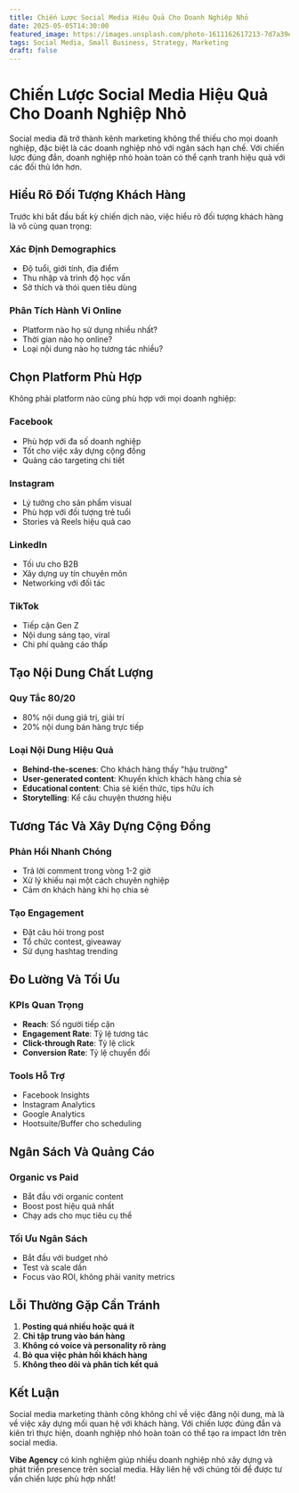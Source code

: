 ```yaml
---
title: Chiến Lược Social Media Hiệu Quả Cho Doanh Nghiệp Nhỏ
date: 2025-05-05T14:30:00
featured_image: https://images.unsplash.com/photo-1611162617213-7d7a39e9b1d7?ixlib=rb-4.0.3&auto=format&fit=crop&w=800&q=80
tags: Social Media, Small Business, Strategy, Marketing
draft: false
---
```


# Chiến Lược Social Media Hiệu Quả Cho Doanh Nghiệp Nhỏ

Social media đã trở thành kênh marketing không thể thiếu cho mọi doanh nghiệp, đặc biệt là các doanh nghiệp nhỏ với ngân sách hạn chế. Với chiến lược đúng đắn, doanh nghiệp nhỏ hoàn toàn có thể cạnh tranh hiệu quả với các đối thủ lớn hơn.

## Hiểu Rõ Đối Tượng Khách Hàng

Trước khi bắt đầu bất kỳ chiến dịch nào, việc hiểu rõ đối tượng khách hàng là vô cùng quan trọng:

### Xác Định Demographics
- Độ tuổi, giới tính, địa điểm
- Thu nhập và trình độ học vấn
- Sở thích và thói quen tiêu dùng

### Phân Tích Hành Vi Online
- Platform nào họ sử dụng nhiều nhất?
- Thời gian nào họ online?
- Loại nội dung nào họ tương tác nhiều?

## Chọn Platform Phù Hợp

Không phải platform nào cũng phù hợp với mọi doanh nghiệp:

### Facebook
- Phù hợp với đa số doanh nghiệp
- Tốt cho việc xây dựng cộng đồng
- Quảng cáo targeting chi tiết

### Instagram
- Lý tưởng cho sản phẩm visual
- Phù hợp với đối tượng trẻ tuổi
- Stories và Reels hiệu quả cao

### LinkedIn
- Tối ưu cho B2B
- Xây dựng uy tín chuyên môn
- Networking với đối tác

### TikTok
- Tiếp cận Gen Z
- Nội dung sáng tạo, viral
- Chi phí quảng cáo thấp

## Tạo Nội Dung Chất Lượng

### Quy Tắc 80/20
- 80% nội dung giá trị, giải trí
- 20% nội dung bán hàng trực tiếp

### Loại Nội Dung Hiệu Quả
- **Behind-the-scenes**: Cho khách hàng thấy "hậu trường"
- **User-generated content**: Khuyến khích khách hàng chia sẻ
- **Educational content**: Chia sẻ kiến thức, tips hữu ích
- **Storytelling**: Kể câu chuyện thương hiệu

## Tương Tác Và Xây Dựng Cộng Đồng

### Phản Hồi Nhanh Chóng
- Trả lời comment trong vòng 1-2 giờ
- Xử lý khiếu nại một cách chuyên nghiệp
- Cảm ơn khách hàng khi họ chia sẻ

### Tạo Engagement
- Đặt câu hỏi trong post
- Tổ chức contest, giveaway
- Sử dụng hashtag trending

## Đo Lường Và Tối Ưu

### KPIs Quan Trọng
- **Reach**: Số người tiếp cận
- **Engagement Rate**: Tỷ lệ tương tác
- **Click-through Rate**: Tỷ lệ click
- **Conversion Rate**: Tỷ lệ chuyển đổi

### Tools Hỗ Trợ
- Facebook Insights
- Instagram Analytics
- Google Analytics
- Hootsuite/Buffer cho scheduling

## Ngân Sách Và Quảng Cáo

### Organic vs Paid
- Bắt đầu với organic content
- Boost post hiệu quả nhất
- Chạy ads cho mục tiêu cụ thể

### Tối Ưu Ngân Sách
- Bắt đầu với budget nhỏ
- Test và scale dần
- Focus vào ROI, không phải vanity metrics

## Lỗi Thường Gặp Cần Tránh

1. **Posting quá nhiều hoặc quá ít**
2. **Chỉ tập trung vào bán hàng**
3. **Không có voice và personality rõ ràng**
4. **Bỏ qua việc phản hồi khách hàng**
5. **Không theo dõi và phân tích kết quả**

## Kết Luận

Social media marketing thành công không chỉ về việc đăng nội dung, mà là về việc xây dựng mối quan hệ với khách hàng. Với chiến lược đúng đắn và kiên trì thực hiện, doanh nghiệp nhỏ hoàn toàn có thể tạo ra impact lớn trên social media.

**Vibe Agency** có kinh nghiệm giúp nhiều doanh nghiệp nhỏ xây dựng và phát triển presence trên social media. Hãy liên hệ với chúng tôi để được tư vấn chiến lược phù hợp nhất!

